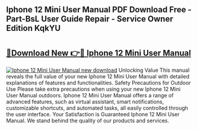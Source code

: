 ## Iphone 12 Mini User Manual PDF Download Free - Part-BsL User Guide Repair - Service Owner Edition KqkYU

# <h2><a href="http://bc2675.oget.top/?id=Iphone+12+Mini+User+Manual">🔗Download New 👉🔴 Iphone 12 Mini User Manual</a></h2>

[![Iphone 12 Mini User Manual new download](https://i.imgur.com/5g1atiW.png)](http://bc2675.oget.top/?id=Iphone+12+Mini+User+Manual)
Unlocking Value This manual reveals the full value of your new Iphone 12 Mini User Manual with detailed explanations of features and functionalities. Safety Precautions for Outdoor Use Please take extra precautions when using your new Iphone 12 Mini User Manual outdoors. Iphone 12 Mini User Manual offers a range of advanced features, such as virtual assistant, smart notifications, customizable shortcuts, and automated tasks, all easily controlled through the user interface. Your Satisfaction is Guaranteed Iphone 12 Mini User Manual. We stand behind the quality of our products and services.
